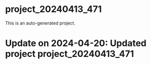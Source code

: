 # project_20240413_471

This is an auto-generated project.

# Update on 2024-04-20: Updated project project_20240413_471
